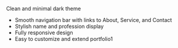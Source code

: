 Clean and minimal dark theme 
- Smooth navigation bar with links to About, Service, and Contact
- Stylish name and profession display
- Fully responsive design
- Easy to customize and extend portfolio1
